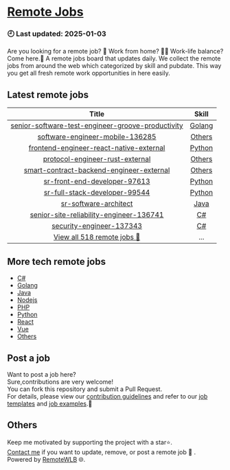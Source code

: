 # [Remote Jobs](https://github.com/RemoteWLB/remote-jobs)  
### 🕘 Last updated: 2025-01-03  
Are you looking for a remote job? 💼 Work from home? 👩‍💻 Work-life balance?  
Come here.🎁 A remote jobs board that updates daily. We collect the remote jobs from around the web which categorized by skill and pubdate. This way you get all fresh remote work opportunities in here easily.  
  
## Latest remote jobs  
| Title | Skill |  
|:-----:|:-----:|  
| [senior-software-test-engineer-groove-productivity](https://github.com/RemoteWLB/remote-jobs/tree/main/jobs/Golang/2025-01/senior-software-test-engineer-groove-productivity) | [Golang](https://github.com/RemoteWLB/remote-jobs/tree/main/jobs/Golang/) |  
| [software-engineer-mobile-136285](https://github.com/RemoteWLB/remote-jobs/tree/main/jobs/Others/2025-01/software-engineer-mobile-136285) | [Others](https://github.com/RemoteWLB/remote-jobs/tree/main/jobs/Others/) |  
| [frontend-engineer-react-native-external](https://github.com/RemoteWLB/remote-jobs/tree/main/jobs/Python/2025-01/frontend-engineer-react-native-external) | [Python](https://github.com/RemoteWLB/remote-jobs/tree/main/jobs/Python/) |  
| [protocol-engineer-rust-external](https://github.com/RemoteWLB/remote-jobs/tree/main/jobs/Others/2025-01/protocol-engineer-rust-external) | [Others](https://github.com/RemoteWLB/remote-jobs/tree/main/jobs/Others/) |  
| [smart-contract-backend-engineer-external](https://github.com/RemoteWLB/remote-jobs/tree/main/jobs/Others/2025-01/smart-contract-backend-engineer-external) | [Others](https://github.com/RemoteWLB/remote-jobs/tree/main/jobs/Others/) |  
| [sr-front-end-developer-97613](https://github.com/RemoteWLB/remote-jobs/tree/main/jobs/Python/2025-01/sr-front-end-developer-97613) | [Python](https://github.com/RemoteWLB/remote-jobs/tree/main/jobs/Python/) |  
| [sr-full-stack-developer-99544](https://github.com/RemoteWLB/remote-jobs/tree/main/jobs/Python/2025-01/sr-full-stack-developer-99544) | [Python](https://github.com/RemoteWLB/remote-jobs/tree/main/jobs/Python/) |  
| [sr-software-architect](https://github.com/RemoteWLB/remote-jobs/tree/main/jobs/Java/2025-01/sr-software-architect) | [Java](https://github.com/RemoteWLB/remote-jobs/tree/main/jobs/Java/) |  
| [senior-site-reliability-engineer-136741](https://github.com/RemoteWLB/remote-jobs/tree/main/jobs/C#/2025-01/senior-site-reliability-engineer-136741) | [C#](https://github.com/RemoteWLB/remote-jobs/tree/main/jobs/C#/) |  
| [security-engineer-137343](https://github.com/RemoteWLB/remote-jobs/tree/main/jobs/C#/2025-01/security-engineer-137343) | [C#](https://github.com/RemoteWLB/remote-jobs/tree/main/jobs/C#/) |  
| [View all 518 remote jobs 👋](https://github.com/RemoteWLB/remote-jobs/tree/main/jobs) | ... |  
## More tech remote jobs  
* [C#](https://github.com/RemoteWLB/remote-jobs/tree/main/jobs/C%23)  
* [Golang](https://github.com/RemoteWLB/remote-jobs/tree/main/jobs/Golang)   
* [Java](https://github.com/RemoteWLB/remote-jobs/tree/main/jobs/Java)   
* [Nodejs](https://github.com/RemoteWLB/remote-jobs/tree/main/jobs/Nodejs)   
* [PHP](https://github.com/RemoteWLB/remote-jobs/tree/main/jobs/PHP)   
* [Python](https://github.com/RemoteWLB/remote-jobs/tree/main/jobs/Python)   
* [React](https://github.com/RemoteWLB/remote-jobs/tree/main/jobs/React)   
* [Vue](https://github.com/RemoteWLB/remote-jobs/tree/main/jobs/Vue)   
* [Others](https://github.com/RemoteWLB/remote-jobs/tree/main/jobs/Others)  
## Post a job  
Want to post a job here?  
Sure,contributions are very welcome!  
You can fork this repository and submit a Pull Request.  
For details, please view our [contribution guidelines](https://github.com/RemoteWLB/remote-jobs/tree/main/.github/contributing.md) and refer to our [job templates](https://github.com/RemoteWLB/remote-jobs/tree/main/.github/jobs_template.md) and [job examples](https://github.com/RemoteWLB/remote-jobs/tree/main/.github/jobs_example.md).🤝  
## Others  
Keep me motivated by supporting the project with a star⭐.  
[Contact me](https://remotewlb.com/about) if you want to update, remove, or post a remote job 💼 .  
Powered by [RemoteWLB](https://remotewlb.com) 🌐.

